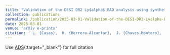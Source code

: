 ```yaml
---
title: "Validation of the DESI DR2 Ly$alpha$ BAO analysis using synthetic datasets"
collection: publications
permalink: /publication/2025-03-01-Validation-of-the-DESI-DR2-Lyalpha-BAO-analysis-using-synthetic-datasets
date: 2025-03-01
venue: 'arXiv e-prints'
citation: ' L. {Casas},  H. {Herrera-Alcantar},  J. {Chaves-Montero},  A. {Cuceu},  A. {Font-Ribera},  M. {Lokken} et al.&quot;Validation of the DESI DR2 Ly$alpha$ BAO analysis using synthetic datasets.&quot; arXiv e-prints, 2025.'
---
```

Use [ADS](https://ui.adsabs.harvard.edu/abs/2025arXiv250314741C){:target="_blank"} for full citation